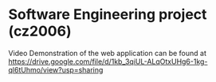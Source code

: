 # Software Engineering project (cz2006)
Video Demonstration of the web application can be found at https://drive.google.com/file/d/1kb_3qiUL-ALqOtxUHg6-1kg-ql6tUhmo/view?usp=sharing
